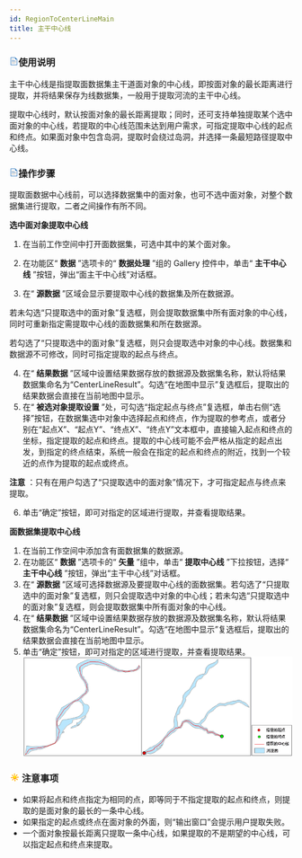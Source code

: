```yaml
---
id: RegionToCenterLineMain
title: 主干中心线
---
```

### ![](../../img/read.gif)使用说明

主干中心线是指提取面数据集主干道面对象的中心线，即按面对象的最长距离进行提取，并将结果保存为线数据集，一般用于提取河流的主干中心线。

提取中心线时，默认按面对象的最长距离提取；同时，还可支持单独提取某个选中面对象的中心线，若提取的中心线范围未达到用户需求，可指定提取中心线的起点和终点。如果面对象中包含岛洞，提取时会绕过岛洞，并选择一条最短路径提取中心线。

### ![](../../img/read.gif)操作步骤

提取面数据中心线前，可以选择数据集中的面对象，也可不选中面对象，对整个数据集进行提取，二者之间操作有所不同。

**选中面对象提取中心线**

  1. 在当前工作空间中打开面数据集，可选中其中的某个面对象。
  2. 在功能区“ **数据** ”选项卡的“ **数据处理** ”组的 Gallery 控件中，单击“ **主干中心线** ”按钮，弹出“面主干中心线”对话框。

  3. 在“ **源数据** ”区域会显示要提取中心线的数据集及所在数据源。

若未勾选“只提取选中的面对象”复选框，则会提取数据集中所有面对象的中心线，同时可重新指定需提取中心线的面数据集和所在数据源。

若勾选了“只提取选中的面对象”复选框，则只会提取选中对象的中心线。数据集和数据源不可修改，同时可指定提取的起点与终点。

  4. 在“ **结果数据** ”区域中设置结果数据存放的数据源及数据集名称，默认将结果数据集命名为“CenterLineResult”。勾选“在地图中显示”复选框后，提取出的结果数据会直接在当前地图中显示。
  5. 在“ **被选对象提取设置** ”处，可勾选“指定起点与终点”复选框，单击右侧“选择”按钮，在数据集选中对象中选择起点和终点，作为提取的参考点，或者分别在“起点X”、“起点Y”、“终点X”、“终点Y”文本框中，直接输入起点和终点的坐标，指定提取的起点和终点。提取的中心线可能不会严格从指定的起点出发，到指定的终点结束，系统一般会在指定的起点和终点的附近，找到一个较近的点作为提取的起点或终点。 

**注意** ：只有在用户勾选了“只提取选中的面对象”情况下，才可指定起点与终点来提取。

  6. 单击“确定”按钮，即可对指定的区域进行提取，并查看提取结果。

**面数据集提取中心线**

  1. 在当前工作空间中添加含有面数据集的数据源。
  2. 在功能区“ **数据** ”选项卡的“ **矢量** ”组中，单击“ **提取中心线** ”下拉按钮，选择“ **主干中心线** ”按钮，弹出“主干中心线”对话框。
  3. 在“ **源数据** ”区域可选择数据源及要提取中心线的面数据集。若勾选了“只提取选中的面对象”复选框，则只会提取选中对象的中心线；若未勾选“只提取选中的面对象”复选框，则会提取数据集中所有面对象的中心线。
  4. 在“ **结果数据** ”区域中设置结果数据存放的数据源及数据集名称，默认将结果数据集命名为“CenterLineResult”。勾选“在地图中显示”复选框后，提取出的结果数据会直接在当前地图中显示。
  5. 单击“确定”按钮，即可对指定的区域进行提取，并查看提取结果。
![](img/RegionToCenterLineMainResult.png)  


### ![](../../img/note.png)注意事项

* 如果将起点和终点指定为相同的点，即等同于不指定提取的起点和终点，则提取的是面对象的最长的一条中心线。
* 如果指定的起点或终点在面对象的外面，则“输出窗口”会提示用户提取失败。
* 一个面对象按最长距离只提取一条中心线，如果提取的不是期望的中心线，可以指定起点和终点来提取。


